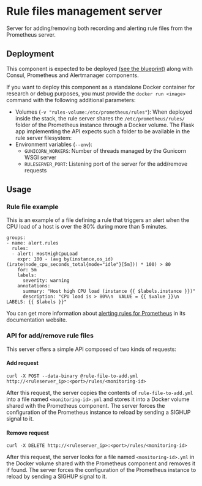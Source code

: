 # Rule files management server

Server for adding/removing both recording and alerting rule files from the Prometheus server.  

## Deployment
This component is expected to be deployed [(see the blueprint)](https://github.com/SODALITE-EU/iac-platform-stack/blob/e3a7579862910e2cdaa508e69829baf1b0a39271/docker-local/service.yaml#L652) along with Consul, Prometheus and Alertmanager components.

If you want to deploy this component as a standalone Docker container for research or debug purposes, you must provide the `docker run <image>` command with the following additional parameters:
* Volumes (`-v "rules-volume:/etc/prometheus/rules"`): When deployed inside the stack, the rule server shares the `/etc/prometheus/rules/` folder of the Prometheus instance through a Docker volume. The Flask app implementing the API expects such a folder to be available in the rule server filesystem:  
* Environment variables (`--env`):
  * `GUNICORN_WORKERS`: Number of threads managed by the Gunicorn WSGI server
  * `RULESERVER_PORT`: Listening port of the server for the add/remove requests

## Usage

### Rule file example

This is an example of a file defining a rule that triggers an alert when the CPU load of a host is over the 80% during more than 5 minutes.
```
groups:
- name: alert.rules
  rules:
  - alert: HostHighCpuLoad
    expr: 100 - (avg by(instance,os_id) (irate(node_cpu_seconds_total{mode="idle"}[5m])) * 100) > 80
    for: 5m
    labels:
      severity: warning
    annotations:
      summary: "Host high CPU load (instance {{ $labels.instance }})"
      description: "CPU load is > 80%\n  VALUE = {{ $value }}\n  LABELS: {{ $labels }}"
```
You can get more information about [alerting rules for Prometheus](https://prometheus.io/docs/prometheus/latest/configuration/alerting_rules/) in its documentation website.

### API for add/remove rule files

This server offers a simple API composed of two kinds of requests:

#### Add request
`curl -X POST --data-binary @rule-file-to-add.yml http://<ruleserver_ip>:<port>/rules/<monitoring-id>`

After this request, the server copies the contents of `rule-file-to-add.yml` into a file named `<monitoring-id>.yml` and stores it into a Docker volume shared with the Prometheus component. The server forces the configuration of the Prometheus instance to reload by sending a SIGHUP signal to it.

#### Remove request
`curl -X DELETE http://<ruleserver_ip>:<port>/rules/<monitoring-id>`

After this request, the server looks for a file named `<monitoring-id>.yml` in the Docker volume shared with the Prometheus component and removes it if found. The server forces the configuration of the Prometheus instance to reload by sending a SIGHUP signal to it.
